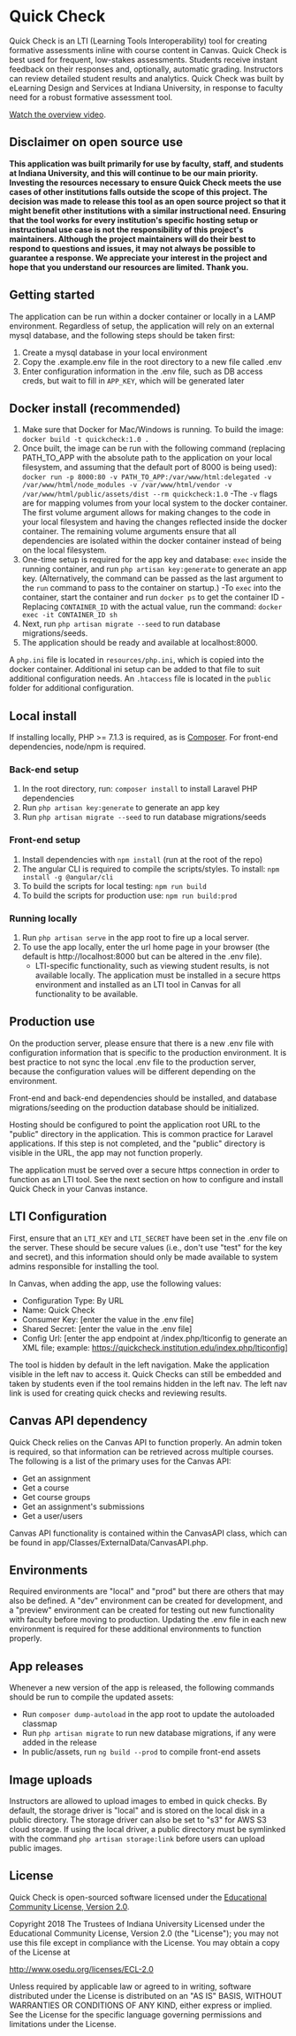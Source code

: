# Quick Check

Quick Check is an LTI (Learning Tools Interoperability) tool for creating formative assessments inline with course content in Canvas. Quick Check is best used for frequent, low-stakes assessments. Students receive instant feedback on their responses and, optionally, automatic grading. Instructors can review detailed student results and analytics. Quick Check was built by eLearning Design and Services at Indiana University, in response to faculty need for a robust formative assessment tool.

[Watch the overview video](https://iu.mediaspace.kaltura.com/media/Quick+Check/1_yy7hbu19).

## Disclaimer on open source use

**This application was built primarily for use by faculty, staff, and students at Indiana University, and this will continue to be our main priority. Investing the resources necessary to ensure Quick Check meets the use cases of other institutions falls outside the scope of this project. The decision was made to release this tool as an open source project so that it might benefit other institutions with a similar instructional need. Ensuring that the tool works for every institution's specific hosting setup or instructional use case is not the responsibility of this project's maintainers. Although the project maintainers will do their best to respond to questions and issues, it may not always be possible to guarantee a response. We appreciate your interest in the project and hope that you understand our resources are limited. Thank you.**

## Getting started

The application can be run within a docker container or locally in a LAMP environment. Regardless of setup, the application will rely on an external mysql database, and the following steps should be taken first:

1. Create a mysql database in your local environment
2. Copy the .example.env file in the root directory to a new file called .env
3. Enter configuration information in the .env file, such as DB access creds, but wait to fill in `APP_KEY`, which will be generated later

## Docker install (recommended)

1. Make sure that Docker for Mac/Windows is running. To build the image: `docker build -t quickcheck:1.0 .`
2. Once built, the image can be run with the following command (replacing PATH_TO_APP with the absolute path to the application on your local filesystem, and assuming that the default port of 8000 is being used): `docker run -p 8000:80 -v PATH_TO_APP:/var/www/html:delegated -v /var/www/html/node_modules -v /var/www/html/vendor -v /var/www/html/public/assets/dist --rm quickcheck:1.0`
  -The `-v` flags are for mapping volumes from your local system to the docker container. The first volume argument allows for making changes to the code in your local filesystem and having the changes reflected inside the docker container. The remaining volume arguments ensure that all dependencies are isolated within the docker container instead of being on the local filesystem.
3. One-time setup is required for the app key and database: `exec` inside the running container, and run `php artisan key:generate` to generate an app key. (Alternatively, the command can be passed as the last argument to the `run` command to pass to the container on startup.)
  -To `exec` into the container, start the container and run `docker ps` to get the container ID
  -Replacing `CONTAINER_ID` with the actual value, run the command: `docker exec -it CONTAINER_ID sh`
4. Next, run `php artisan migrate --seed` to run database migrations/seeds.
5. The application should be ready and available at localhost:8000.

A `php.ini` file is located in `resources/php.ini`, which is copied into the docker container. Additional ini setup can be added to that file to suit additional configuration needs. An `.htaccess` file is located in the `public` folder for additional configuration.

## Local install

If installing locally, PHP >= 7.1.3 is required, as is [Composer](https://getcomposer.org). For front-end dependencies, node/npm is required.

### Back-end setup
1. In the root directory, run: `composer install` to install Laravel PHP dependencies
2. Run `php artisan key:generate` to generate an app key
3. Run `php artisan migrate --seed` to run database migrations/seeds

### Front-end setup
1. Install dependencies with `npm install` (run at the root of the repo)
2. The angular CLI is required to compile the scripts/styles. To install: `npm install -g @angular/cli`
3. To build the scripts for local testing: `npm run build`
4. To build the scripts for production use: `npm run build:prod`

### Running locally
1. Run `php artisan serve` in the app root to fire up a local server.
2. To use the app locally, enter the url home page in your browser (the default is http://localhost:8000 but can be altered in the .env file).
    - LTI-specific functionality, such as viewing student results, is not available locally. The application must be installed in a secure https environment and installed as an LTI tool in Canvas for all functionality to be available.

## Production use

On the production server, please ensure that there is a new .env file with configuration information that is specific to the production environment. It is best practice to not sync the local .env file to the production server, because the configuration values will be different depending on the environment.

Front-end and back-end dependencies should be installed, and database migrations/seeding on the production database should be initialized.

Hosting should be configured to point the application root URL to the "public" directory in the application. This is common practice for Laravel applications. If this step is not completed, and the "public" directory is visible in the URL, the app may not function properly.

The application must be served over a secure https connection in order to function as an LTI tool. See the next section on how to configure and install Quick Check in your Canvas instance.

## LTI Configuration

First, ensure that an `LTI_KEY` and `LTI_SECRET` have been set in the .env file on the server. These should be secure values (i.e., don't use "test" for the key and secret), and this information should only be made available to system admins responsible for installing the tool.

In Canvas, when adding the app, use the following values:

 * Configuration Type: By URL
 * Name: Quick Check
 * Consumer Key: [enter the value in the .env file]
 * Shared Secret: [enter the value in the .env file]
 * Config Url: [enter the app endpoint at /index.php/lticonfig to generate an XML file; example: https://quickcheck.institution.edu/index.php/lticonfig]

The tool is hidden by default in the left navigation. Make the application visible in the left nav to access it. Quick Checks can still be embedded and taken by students even if the tool remains hidden in the left nav. The left nav link is used for creating quick checks and reviewing results.

## Canvas API dependency

Quick Check relies on the Canvas API to function properly. An admin token is required, so that information can be retrieved across multiple courses. The following is a list of the primary uses for the Canvas API:

 * Get an assignment
 * Get a course
 * Get course groups
 * Get an assignment's submissions
 * Get a user/users

Canvas API functionality is contained within the CanvasAPI class, which can be found in app/Classes/ExternalData/CanvasAPI.php.

## Environments

Required environments are "local" and "prod" but there are others that may also be defined. A "dev" environment can be created for development, and a "preview" environment can be created for testing out new functionality with faculty before moving to production. Updating the .env file in each new environment is required for these additional environments to function properly.

## App releases

Whenever a new version of the app is released, the following commands should be run to compile the updated assets:

 * Run `composer dump-autoload` in the app root to update the autoloaded classmap
 * Run `php artisan migrate` to run new database migrations, if any were added in the release
 * In public/assets, run `ng build --prod` to compile front-end assets

## Image uploads

Instructors are allowed to upload images to embed in quick checks. By default, the storage driver is "local" and is stored on the local disk in a public directory. The storage driver can also be set to "s3" for AWS S3 cloud storage. If using the local driver, a public directory must be symlinked with the command `php artisan storage:link` before users can upload public images.

## License
Quick Check is open-sourced software licensed under the [Educational Community License, Version 2.0](https://opensource.org/licenses/ECL-2.0).

Copyright 2018 The Trustees of Indiana University Licensed under the
  Educational Community License, Version 2.0 (the "License"); you may
  not use this file except in compliance with the License. You may
  obtain a copy of the License at

http://www.osedu.org/licenses/ECL-2.0

  Unless required by applicable law or agreed to in writing,
  software distributed under the License is distributed on an "AS IS"
  BASIS, WITHOUT WARRANTIES OR CONDITIONS OF ANY KIND, either express
  or implied. See the License for the specific language governing
  permissions and limitations under the License.
